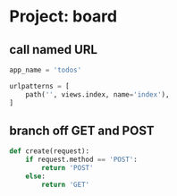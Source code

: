 # Project: board

## call named URL

```python
app_name = 'todos'

urlpatterns = [
    path('', views.index, name='index'),
]
```

## branch off GET and POST

```python
def create(request):
    if request.method == 'POST':
        return 'POST'
    else:
        return 'GET'
```
